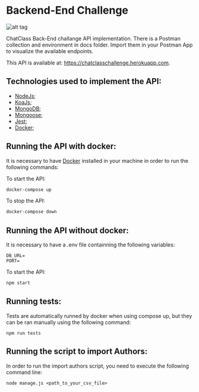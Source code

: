 # Backend-End Challenge
![alt tag](https://static.wixstatic.com/media/7f8adc_d803ec63e9e443a288209456ce076e0f~mv2.png/v1/fill/w_132,h_26,al_c,q_85,usm_0.66_1.00_0.01/ChatClass_logo.webp)

ChatClass Back-End challange API implementation. There is a Postman collection and environment in docs folder. Import them in your Postman App to visualize the available endpoints. 

This API is available at: https://chatclasschallenge.herokuapp.com.

## Technologies used to implement the API:

- [NodeJs];
- [KoaJs];
- [MongoDB];
- [Mongoose];
- [Jest];
- [Docker];

## Running the API with docker:

It is necessary to have [Docker] installed in your machine in order to run the following commands:

To start the API:
```sh
docker-compose up
```
To stop the API:
```sh
docker-compose down
```

## Running the API without docker:

It is necessary to have a .env file containning the following variables:
```
DB_URL=
PORT=
```
To start the API:
```sh
npm start
```

## Running tests:

Tests are automatically runned by docker when using compose up, but they can be ran manually using the following command:
```
npm run tests
```
## Running the script to import Authors:

In order to run the import authors script, you need to execute the following command line:
```
node manage.js <path_to_your_csv_file>
```

[//]: # (These are reference links used in the body of this note and get stripped out when the markdown processor does its job. There is no need to format nicely because it shouldn't be seen. Thanks SO - http://stackoverflow.com/questions/4823468/store-comments-in-markdown-syntax)

   [NodeJs]: <https://nodejs.org/en/>
   [KoaJs]: <https://koajs.com/>
   [Mongoose]: <https://mongoosejs.com/>
   [MongoDB]: <https://www.mongodb.com/pt-br>
   [Jest]: <https://jestjs.io/pt-BR/>
   [Docker]: <https://www.docker.com/>

